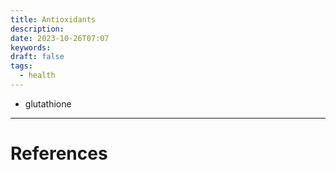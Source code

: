 ```yaml
---
title: Antioxidants
description: 
date: 2023-10-26T07:07
keywords: 
draft: false
tags:
  - health
---
```

- glutathione

---
# References
